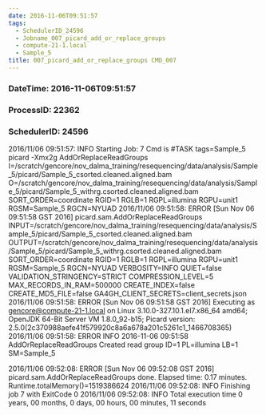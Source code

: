 ```yaml
---
date: 2016-11-06T09:51:57
tags:
  - SchedulerID_24596
  - Jobname_007_picard_add_or_replace_groups
  - compute-21-1.local
  - Sample_5
title: 007_picard_add_or_replace_groups CMD_007
---
```


### DateTime: 2016-11-06T09:51:57
### ProcessID: 22362
### SchedulerID: 24596


2016/11/06 09:51:57: INFO Starting Job: 7 
Cmd is #TASK tags=Sample_5
picard -Xmx2g AddOrReplaceReadGroups \
    I=/scratch/gencore/nov_dalma_training/resequencing/data/analysis/Sample_5/picard/Sample_5_csorted.cleaned.aligned.bam \
    O=/scratch/gencore/nov_dalma_training/resequencing/data/analysis/Sample_5/picard/Sample_5_withrg.csorted.cleaned.aligned.bam \
    SORT_ORDER=coordinate RGID=1 RGLB=1 RGPL=illumina RGPU=unit1 RGSM=Sample_5 RGCN=NYUAD
 2016/11/06 09:51:58: ERROR [Sun Nov 06 09:51:58 GST 2016] picard.sam.AddOrReplaceReadGroups INPUT=/scratch/gencore/nov_dalma_training/resequencing/data/analysis/Sample_5/picard/Sample_5_csorted.cleaned.aligned.bam OUTPUT=/scratch/gencore/nov_dalma_training/resequencing/data/analysis/Sample_5/picard/Sample_5_withrg.csorted.cleaned.aligned.bam SORT_ORDER=coordinate RGID=1 RGLB=1 RGPL=illumina RGPU=unit1 RGSM=Sample_5 RGCN=NYUAD    VERBOSITY=INFO QUIET=false VALIDATION_STRINGENCY=STRICT COMPRESSION_LEVEL=5 MAX_RECORDS_IN_RAM=500000 CREATE_INDEX=false CREATE_MD5_FILE=false GA4GH_CLIENT_SECRETS=client_secrets.json
 2016/11/06 09:51:58: ERROR [Sun Nov 06 09:51:58 GST 2016] Executing as gencore@compute-21-1.local on Linux 3.10.0-327.10.1.el7.x86_64 amd64; OpenJDK 64-Bit Server VM 1.8.0_92-b15; Picard version: 2.5.0(2c370988aefe41f579920c8a6a678a201c5261c1_1466708365)
 2016/11/06 09:51:58: ERROR INFO	2016-11-06 09:51:58	AddOrReplaceReadGroups	Created read group ID=1 PL=illumina LB=1 SM=Sample_5

 2016/11/06 09:52:08: ERROR [Sun Nov 06 09:52:08 GST 2016] picard.sam.AddOrReplaceReadGroups done. Elapsed time: 0.17 minutes.
Runtime.totalMemory()=1519386624
 2016/11/06 09:52:08: INFO Finishing job 7 with ExitCode 0
 2016/11/06 09:52:08: INFO Total execution time 0 years, 00 months, 0 days, 00 hours, 00 minutes, 11 seconds
 